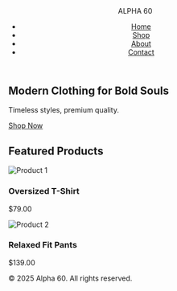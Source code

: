 <!DOCTYPE html>
<html lang="en">
<head>
  <meta charset="UTF-8" />
  <meta name="viewport" content="width=device-width, initial-scale=1.0"/>
  <title>Alpha 60</title>
  <link rel="stylesheet" href="styles.css"/>
</head>
<body>
  <header>
    <div class="logo">ALPHA 60</div>
    <nav>
      <ul>
        <li><a href="#">Home</a></li>
        <li><a href="#">Shop</a></li>
        <li><a href="#">About</a></li>
        <li><a href="#">Contact</a></li>
      </ul>
    </nav>
  </header>

  <section class="hero">
    <h1>Modern Clothing for Bold Souls</h1>
    <p>Timeless styles, premium quality.</p>
    <a href="#" class="shop-btn">Shop Now</a>
  </section>

  <section class="products">
    <h2>Featured Products</h2>
    <div class="product-grid">
      <div class="product-card">
        <img src="https://via.placeholder.com/200" alt="Product 1">
        <h3>Oversized T-Shirt</h3>
        <p>$79.00</p>
      </div>
      <div class="product-card">
        <img src="https://via.placeholder.com/200" alt="Product 2">
        <h3>Relaxed Fit Pants</h3>
        <p>$139.00</p>
      </div>
    </div>
  </section>

  <footer>
    <p>&copy; 2025 Alpha 60. All rights reserved.</p>
  </footer>
</body>
</html>
